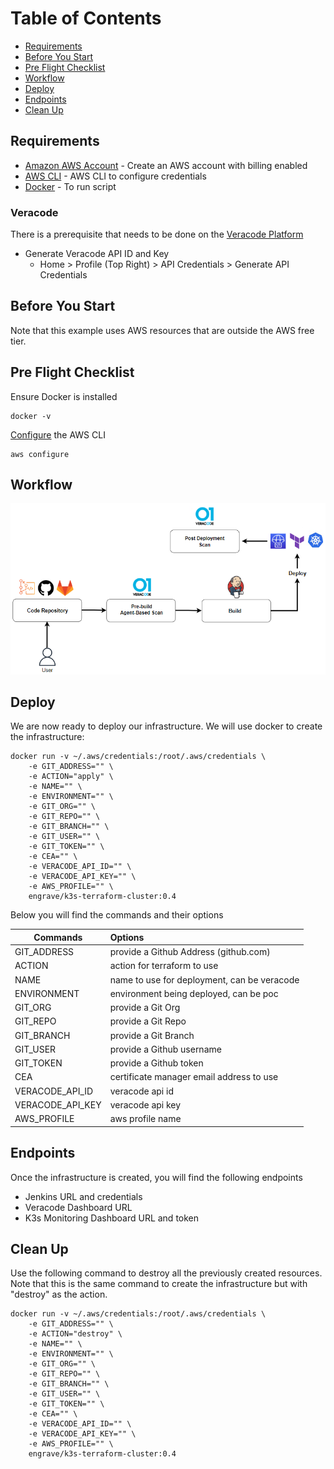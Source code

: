 # Table of Contents

* [Requirements](#requirements)
* [Before You Start](#before-you-start)
* [Pre Flight Checklist](#pre-flight-checklist)
* [Workflow](#workflow)
* [Deploy](#deploy)
* [Endpoints](#endpoints)
* [Clean Up](#clean-up)

## Requirements

* [Amazon AWS Account](https://aws.amazon.com/it/console/) - Create an AWS account with billing enabled
* [AWS CLI](https://docs.aws.amazon.com/cli/latest/userguide/getting-started-install.html) - AWS CLI to configure credentials
* [Docker](https://docs.docker.com/get-docker/) - To run script

### Veracode

There is a prerequisite that needs to be done on the [Veracode Platform](https://web.analysiscenter.veracode.com/login/#/login)

* Generate Veracode API ID and Key
    * Home > Profile (Top Right) > API Credentials > Generate API Credentials

## Before You Start

Note that this example uses AWS resources that are outside the AWS free tier.

## Pre Flight Checklist

Ensure Docker is installed

```
docker -v
```
[Configure](https://docs.aws.amazon.com/cli/latest/userguide/cli-configure-quickstart.html) the AWS CLI
```
aws configure
```

## Workflow

![veracode-workflow](https://raw.githubusercontent.com/restonlogic/veracode-examples/main/aws/k3s-terraform-cluster/diagrams/veracode-workflow.png)


## Deploy

We are now ready to deploy our infrastructure. We will use docker to create the infrastructure:

```
docker run -v ~/.aws/credentials:/root/.aws/credentials \
    -e GIT_ADDRESS="" \
    -e ACTION="apply" \
    -e NAME="" \
    -e ENVIRONMENT="" \
    -e GIT_ORG="" \
    -e GIT_REPO="" \
    -e GIT_BRANCH="" \
    -e GIT_USER="" \
    -e GIT_TOKEN="" \
    -e CEA="" \
    -e VERACODE_API_ID="" \
    -e VERACODE_API_KEY="" \
    -e AWS_PROFILE="" \
    engrave/k3s-terraform-cluster:0.4
```
Below you will find the commands and their options


| Commands | Options |
| -------------|:-------------|
| GIT_ADDRESS         |provide a Github Address (github.com)      |
| ACTION              |action for terraform to use                |
| NAME                |name to use for deployment, can be veracode|
| ENVIRONMENT         |environment being deployed, can be poc     |
| GIT_ORG             |provide a Git Org                          |
| GIT_REPO            |provide a Git Repo                         |
| GIT_BRANCH          |provide a Git Branch                       |
| GIT_USER            |provide a Github username                  |
| GIT_TOKEN           |provide a Github token                     |
| CEA                 |certificate manager email address to use   |
| VERACODE_API_ID     |veracode api id                            |
| VERACODE_API_KEY    |veracode api key                           |
| AWS_PROFILE         |aws profile name                           |


## Endpoints
Once the infrastructure is created, you will find the following endpoints
* Jenkins URL and credentials
* Veracode Dashboard URL 
* K3s Monitoring Dashboard URL and token

## Clean Up

Use the following command to destroy all the previously created resources. Note that this is the same command to create the infrastructure but with "destroy" as the action.

```
docker run -v ~/.aws/credentials:/root/.aws/credentials \
    -e GIT_ADDRESS="" \
    -e ACTION="destroy" \
    -e NAME="" \
    -e ENVIRONMENT="" \
    -e GIT_ORG="" \
    -e GIT_REPO="" \
    -e GIT_BRANCH="" \
    -e GIT_USER="" \
    -e GIT_TOKEN="" \
    -e CEA="" \
    -e VERACODE_API_ID="" \
    -e VERACODE_API_KEY="" \
    -e AWS_PROFILE="" \
    engrave/k3s-terraform-cluster:0.4
```

